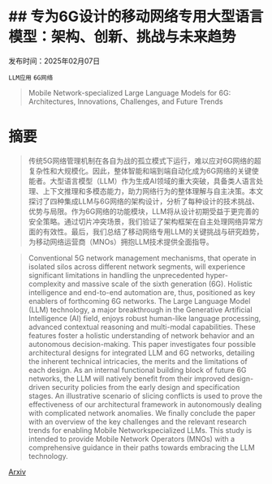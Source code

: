 # ## 专为6G设计的移动网络专用大型语言模型：架构、创新、挑战与未来趋势

发布时间：2025年02月07日

`LLM应用` `6G网络`

> Mobile Network-specialized Large Language Models for 6G: Architectures, Innovations, Challenges, and Future Trends

# 摘要

> 传统5G网络管理机制在各自为战的孤立模式下运行，难以应对6G网络的超复杂性和大规模化。因此，整体智能和端到端自动化成为6G网络的关键使能者。大型语言模型（LLM）作为生成AI领域的重大突破，具备类人语言处理、上下文推理和多模态能力，助力网络行为的整体理解与自主决策。本文探讨了四种集成LLM与6G网络的架构设计，分析了每种设计的技术挑战、优势与局限。作为6G网络的功能模块，LLM将从设计初期受益于更完善的安全策略。通过切片冲突场景，我们验证了架构框架在自主处理网络异常方面的有效性。最后，我们总结了移动网络专用LLM的关键挑战与研究趋势，为移动网络运营商（MNOs）拥抱LLM技术提供全面指导。

> Conventional 5G network management mechanisms, that operate in isolated silos across different network segments, will experience significant limitations in handling the unprecedented hyper-complexity and massive scale of the sixth generation (6G). Holistic intelligence and end-to-end automation are, thus, positioned as key enablers of forthcoming 6G networks. The Large Language Model (LLM) technology, a major breakthrough in the Generative Artificial Intelligence (AI) field, enjoys robust human-like language processing, advanced contextual reasoning and multi-modal capabilities. These features foster a holistic understanding of network behavior and an autonomous decision-making. This paper investigates four possible architectural designs for integrated LLM and 6G networks, detailing the inherent technical intricacies, the merits and the limitations of each design. As an internal functional building block of future 6G networks, the LLM will natively benefit from their improved design-driven security policies from the early design and specification stages. An illustrative scenario of slicing conflicts is used to prove the effectiveness of our architectural framework in autonomously dealing with complicated network anomalies. We finally conclude the paper with an overview of the key challenges and the relevant research trends for enabling Mobile Networkspecialized LLMs. This study is intended to provide Mobile Network Operators (MNOs) with a comprehensive guidance in their paths towards embracing the LLM technology.

[Arxiv](https://arxiv.org/abs/2502.04933)